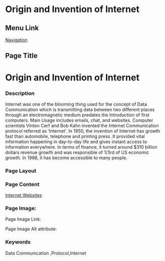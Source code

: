 # Origin and Invention of Internet

## Menu Link

[Navigation](/Sections/NavContents.md)


## Page Title
 # Origin and Invention of Internet

### Description

Internet was one of the blooming thing used for the concept of Data Communication which is transmitting data between two different places through an electromagnetic medium predates the Introduction of first computers. Main Usage includes emails, chat, and websites. Computer scientists Vinton Cerf and Bob Kahn invented the Internet Communication protocol referred as ‘Internet’.
In 1950, the invention of Internet has growth fast than automobile, telephone and printing press .It provided vital information happening in day-to-day life and gives instant access to information everywhere. In terms of finance, it turned around $310 billion dollars revenue growth and was responsible of 1/3rd of US economic growth. In 1988, it has become accessible to many people.

### Page Layout


### Page Content


[Internet,Websites](/Content/EvolutionOfWebsites.md)

### Page Image:

Page Image Link:

Page Image Alt attribute: 


### Keywords
Data Communication ,Protocol,Internet
